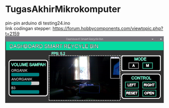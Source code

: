 # TugasAkhirMikrokomputer

pin-pin arduino di testing24.ino <br>
link codingan stepper: https://forum.hobbycomponents.com/viewtopic.php?t=2159 <br>
![Screenshot](Screenshot%20from%202024-12-22%2016-37-26.png)
